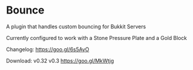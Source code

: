 # Bounce
A plugin that handles custom bouncing for Bukkit Servers

Currently configured to work with a Stone Pressure Plate and a Gold Block

Changelog: https://goo.gl/6s5AyO

Download:
  v0.32 
  v0.3  https://goo.gl/MkWtjg
